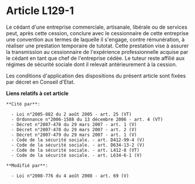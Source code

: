 # Article L129-1

Le cédant d'une entreprise commerciale, artisanale, libérale ou de services peut, après cette cession, conclure avec le
cessionnaire de cette entreprise une convention aux termes de laquelle il s'engage, contre rémunération, à réaliser une
prestation temporaire de tutotat. Cette prestation vise à assurer la transmission au cessionnaire de l'expérience
professionnelle acquise par le cédant en tant que chef de l'entreprise cédée. Le tuteur reste affilié aux régimes de sécurité
sociale dont il relevait antérieurement à la cession. 

Les conditions d'application des dispositions du présent article sont fixées par décret en Conseil d'Etat.

**Liens relatifs à cet article**

	**Cité par**:

	  - Loi n°2005-882 du 2 août 2005 - art. 25 (VT)
	  - Ordonnance n°2006-1588 du 13 décembre 2006 - art. 4 (VT)
	  - Décret n°2007-478 du 29 mars 2007 - art. 1 (V)
	  - Décret n°2007-478 du 29 mars 2007 - art. 2 (V)
	  - Décret n°2007-479 du 29 mars 2007 - art. 1 (V)
	  - Code de la sécurité sociale. - art. D412-99-4 (V)
	  - Code de la sécurité sociale. - art. D634-13-2 (V)
	  - Code de la sécurité sociale. - art. L412-8 (VT)
	  - Code de la sécurité sociale. - art. L634-6-1 (V)

	**Modifié par**:

	  - Loi n°2008-776 du 4 août 2008 - art. 69 (V)
